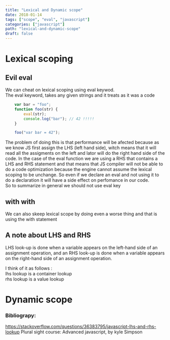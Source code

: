 ```yaml
---
title: "Lexical and Dynamic scope"
date: 2018-01-14
tags: ["scope", "eval", "javascript"]
categories: ["javascript"]
path: "lexical-and-dynamic-scope"
draft: false
---
```



# Lexical scoping

## Evil eval

We can cheat on lexical scoping using  eval keywod. <br>
The eval keyword,  takes any given strings and it treats as it was a code

```javascript
    var bar = "foo";
    function foo(str) {
        eval(str);
        console.log("bar"); // 42 !!!!!
    }

    foo("var bar = 42");
```

The problem of doing this is that performance will be afected because as we know JS first assign the LHS (left hand side), witch means that it will read all the assigments on the left and lator will do the right hand side of the code. In the case of the eval function we are using a RHS that contains a LHS and RHS statement and that means that JS compiler will not be able to do a code optimization because the engine cannot assume the lexical scoping to be unchange. So even if we declare an eval and not using it to do a declaration it will have a side effect on perfomance in our code.<br>
So to summarize in general we should not use eval key 

## with with
We can also skeep lexical scope by doing even a worse thing and that is using the with statement

 

## A note about LHS and RHS

LHS look-up is done when a variable appears on the left-hand side of an assignment operation, and an RHS look-up is done when a variable appears on the right-hand side of an assignment operation.

I think of it as follows :<br>
    lhs lookup is a container lookup <br>
    rhs lookup is a value lookup<br>

# Dynamic scope

### Bibliograpy:<br>
https://stackoverflow.com/questions/36383795/javascript-lhs-and-rhs-lookup
Plural sight course: Advanced javascript, by kyle Simpson
